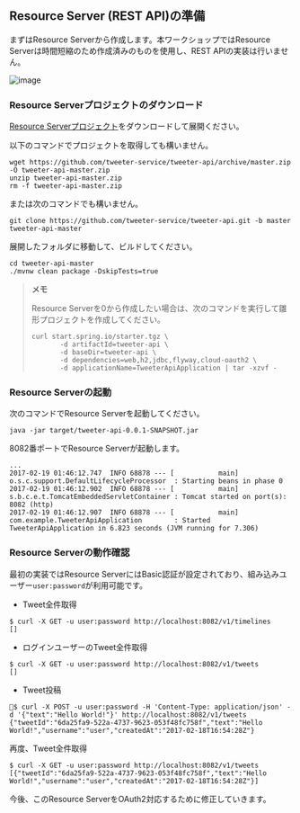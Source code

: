 ## Resource Server (REST API)の準備

まずはResource Serverから作成します。本ワークショップではResource Serverは時間短縮のため作成済みのものを使用し、REST APIの実装は行いません。

![image](https://qiita-image-store.s3.amazonaws.com/0/1852/d1174c2c-9f55-cbcd-4e49-510647293a3a.png)

### Resource Serverプロジェクトのダウンロード

[Resource Serverプロジェクト](https://github.com/tweeter-service/tweeter-api/archive/master.zip)をダウンロードして展開ください。

以下のコマンドでプロジェクトを取得しても構いません。

```
wget https://github.com/tweeter-service/tweeter-api/archive/master.zip -O tweeter-api-master.zip
unzip tweeter-api-master.zip
rm -f tweeter-api-master.zip
```

または次のコマンドでも構いません。

```
git clone https://github.com/tweeter-service/tweeter-api.git -b master tweeter-api-master
```

展開したフォルダに移動して、ビルドしてください。

```
cd tweeter-api-master
./mvnw clean package -DskipTests=true
```


> **メモ**
> 
> Resource Serverを0から作成したい場合は、次のコマンドを実行して雛形プロジェクトを作成してください。
> 
> ```
> curl start.spring.io/starter.tgz \
>        -d artifactId=tweeter-api \
>        -d baseDir=tweeter-api \
>        -d dependencies=web,h2,jdbc,flyway,cloud-oauth2 \
>        -d applicationName=TweeterApiApplication | tar -xzvf -
> ```

### Resource Serverの起動

次のコマンドでResource Serverを起動してください。

```
java -jar target/tweeter-api-0.0.1-SNAPSHOT.jar
```

8082番ポートでResource Serverが起動します。

```
...
2017-02-19 01:46:12.747  INFO 68878 --- [           main] o.s.c.support.DefaultLifecycleProcessor  : Starting beans in phase 0
2017-02-19 01:46:12.902  INFO 68878 --- [           main] s.b.c.e.t.TomcatEmbeddedServletContainer : Tomcat started on port(s): 8082 (http)
2017-02-19 01:46:12.907  INFO 68878 --- [           main] com.example.TweeterApiApplication        : Started TweeterApiApplication in 6.823 seconds (JVM running for 7.306)
```

### Resource Serverの動作確認

最初の実装ではResource ServerにはBasic認証が設定されており、組み込みユーザー`user:password`が利用可能です。


* Tweet全件取得

```
$ curl -X GET -u user:password http://localhost:8082/v1/timelines
[]
```

* ログインユーザーのTweet全件取得

```
$ curl -X GET -u user:password http://localhost:8082/v1/tweets
[]
```

* Tweet投稿

```
$ curl -X POST -u user:password -H 'Content-Type: application/json' -d '{"text":"Hello World!"}' http://localhost:8082/v1/tweets
{"tweetId":"6da25fa9-522a-4737-9623-053f48fc758f","text":"Hello World!","username":"user","createdAt":"2017-02-18T16:54:28Z"}
```

再度、Tweet全件取得

```
$ curl -X GET -u user:password http://localhost:8082/v1/tweets
[{"tweetId":"6da25fa9-522a-4737-9623-053f48fc758f","text":"Hello World!","username":"user","createdAt":"2017-02-18T16:54:28Z"}]
```

今後、このResource ServerをOAuth2対応するために修正していきます。
